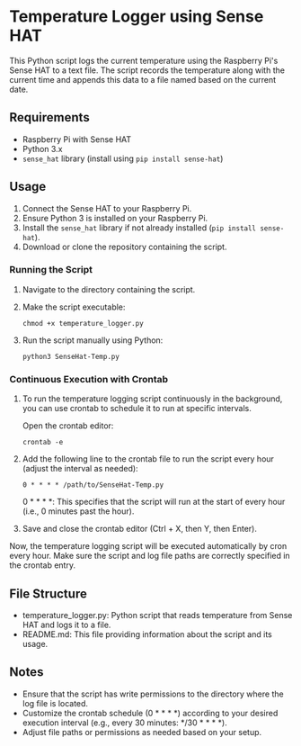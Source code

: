 # Temperature Logger using Sense HAT

This Python script logs the current temperature using the Raspberry Pi's Sense HAT to a text file. The script records the temperature along with the current time and appends this data to a file named based on the current date.

## Requirements

- Raspberry Pi with Sense HAT
- Python 3.x
- `sense_hat` library (install using `pip install sense-hat`)

## Usage

1. Connect the Sense HAT to your Raspberry Pi.
2. Ensure Python 3 is installed on your Raspberry Pi.
3. Install the `sense_hat` library if not already installed (`pip install sense-hat`).
4. Download or clone the repository containing the script.

### Running the Script

1. Navigate to the directory containing the script.
2. Make the script executable:

   ```console
   chmod +x temperature_logger.py
   ```
3. Run the script manually using Python:

    ```console
    python3 SenseHat-Temp.py
    ```

### Continuous Execution with Crontab

1. To run the temperature logging script continuously in the background, you can use crontab to schedule it to run at specific intervals.

    Open the crontab editor:

    ```console
    crontab -e
    ```

2. Add the following line to the crontab file to run the script every hour (adjust the interval as needed):

    ```console
    0 * * * * /path/to/SenseHat-Temp.py
    ```
    
    0 * * * *: This specifies that the script will run at the start of every hour (i.e., 0 minutes past the hour).
        
3. Save and close the crontab editor (Ctrl + X, then Y, then Enter).

Now, the temperature logging script will be executed automatically by cron every hour. Make sure the script and log file paths are correctly specified in the crontab entry.

## File Structure

   - temperature_logger.py: Python script that reads temperature from Sense HAT and logs it to a file.
   - README.md: This file providing information about the script and its usage.

## Notes

   - Ensure that the script has write permissions to the directory where the log file is located.
   - Customize the crontab schedule (0 * * * *) according to your desired execution interval (e.g., every 30 minutes: */30 * * * *).
   - Adjust file paths or permissions as needed based on your setup.   
